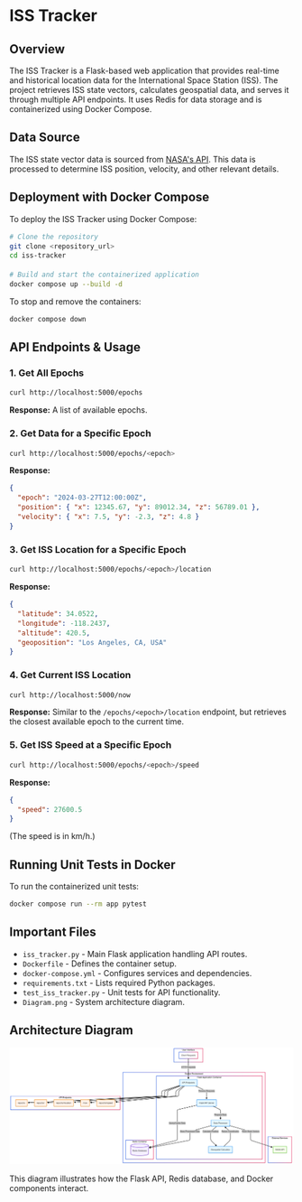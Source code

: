 # ISS Tracker

## Overview
The ISS Tracker is a Flask-based web application that provides real-time and historical location data for the International Space Station (ISS). The project retrieves ISS state vectors, calculates geospatial data, and serves it through multiple API endpoints. It uses Redis for data storage and is containerized using Docker Compose.

## Data Source
The ISS state vector data is sourced from [NASA's API](https://nasa-public-data.s3.amazonaws.com/iss-coords/current/ISS_OEM/ISS.OEM_J2K_EPH.xml). This data is processed to determine ISS position, velocity, and other relevant details.

## Deployment with Docker Compose
To deploy the ISS Tracker using Docker Compose:

```sh
# Clone the repository
git clone <repository_url>
cd iss-tracker

# Build and start the containerized application
docker compose up --build -d
```

To stop and remove the containers:

```sh
docker compose down
```

## API Endpoints & Usage

### 1. Get All Epochs
```sh
curl http://localhost:5000/epochs
```
**Response:** A list of available epochs.

### 2. Get Data for a Specific Epoch
```sh
curl http://localhost:5000/epochs/<epoch>
```
**Response:**
```json
{
  "epoch": "2024-03-27T12:00:00Z",
  "position": { "x": 12345.67, "y": 89012.34, "z": 56789.01 },
  "velocity": { "x": 7.5, "y": -2.3, "z": 4.8 }
}
```

### 3. Get ISS Location for a Specific Epoch
```sh
curl http://localhost:5000/epochs/<epoch>/location
```
**Response:**
```json
{
  "latitude": 34.0522,
  "longitude": -118.2437,
  "altitude": 420.5,
  "geoposition": "Los Angeles, CA, USA"
}
```

### 4. Get Current ISS Location
```sh
curl http://localhost:5000/now
```
**Response:** Similar to the `/epochs/<epoch>/location` endpoint, but retrieves the closest available epoch to the current time.

### 5. Get ISS Speed at a Specific Epoch
```sh
curl http://localhost:5000/epochs/<epoch>/speed
```
**Response:**
```json
{
  "speed": 27600.5
}
```
(The speed is in km/h.)

## Running Unit Tests in Docker
To run the containerized unit tests:

```sh
docker compose run --rm app pytest
```

## Important Files
- `iss_tracker.py` - Main Flask application handling API routes.
- `Dockerfile` - Defines the container setup.
- `docker-compose.yml` - Configures services and dependencies.
- `requirements.txt` - Lists required Python packages.
- `test_iss_tracker.py` - Unit tests for API functionality.
- `Diagram.png` - System architecture diagram.

## Architecture Diagram
![System Architecture](Diagram.png)

This diagram illustrates how the Flask API, Redis database, and Docker components interact.

